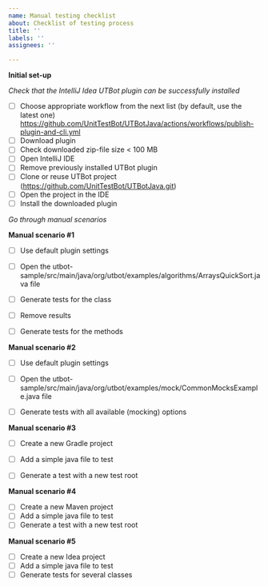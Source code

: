 ```yaml
---
name: Manual testing checklist
about: Checklist of testing process
title: ''
labels: ''
assignees: ''

---
```


**Initial set-up**

*Check that the IntelliJ Idea UTBot plugin can be successfully installed*

- [ ] Choose appropriate workflow from the next list (by default, use the latest one) https://github.com/UnitTestBot/UTBotJava/actions/workflows/publish-plugin-and-cli.yml
- [ ] Download plugin
- [ ] Check downloaded zip-file size < 100 MB
- [ ] Open IntelliJ IDE
- [ ] Remove previously installed UTBot plugin
- [ ] Clone or reuse UTBot project (https://github.com/UnitTestBot/UTBotJava.git)
- [ ] Open the project in the IDE
- [ ] Install the downloaded plugin

*Go through manual scenarios*

**Manual scenario #1**

- [ ] Use default plugin settings
- [ ] Open the utbot-sample/src/main/java/org/utbot/examples/algorithms/ArraysQuickSort.java file
- [ ] Generate tests for the class
- [ ] Remove results
- [ ] Generate tests for the methods
 

**Manual scenario #2**

- [ ] Use default plugin settings
- [ ] Open the utbot-sample/src/main/java/org/utbot/examples/mock/CommonMocksExample.java file
- [ ] Generate tests with all available (mocking) options
 

**Manual scenario #3**

- [ ] Create a new Gradle project
- [ ] Add a simple java file to test
- [ ] Generate a test with a new test root
 

**Manual scenario #4**

- [ ] Create a new Maven project
- [ ] Add a simple java file to test
- [ ] Generate a test with a new test root

**Manual scenario #5**

- [ ] Create a new Idea project
- [ ] Add a simple java file to test
- [ ] Generate tests for several classes
